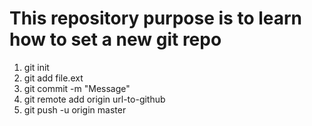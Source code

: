 <h1>
    This repository purpose is to learn how to set a new git repo
</h1>
<body>
    <ol>
        <li>
            git init
        </li>
        <li>
            git add file.ext
        </li>
        <li>
            git commit -m "Message"
        </li>
        <li>
            git remote add origin url-to-github
        </li>
        <li>
            git push -u origin master
        </li>
    </ol>
</body>